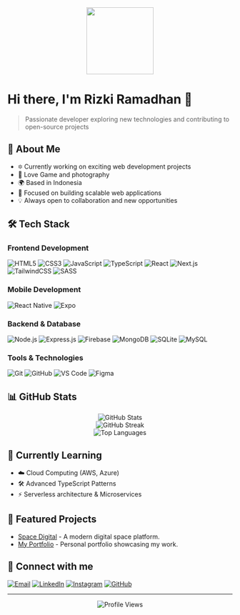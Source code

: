 <div align="center">
  <img height="150" src="https://drive.google.com/file/d/1CJNgrpcYm-eyYtezPBgeGwGDiAXesny7/view?usp=sharing"  />
</div>

# Hi there, I'm Rizki Ramadhan 👋

> Passionate developer exploring new technologies and contributing to open-source projects

## 💫 About Me
- 🔯 Currently working on exciting web development projects
- 📸 Love Game and photography
- 🌍 Based in Indonesia
- 🎯 Focused on building scalable web applications
- 💡 Always open to collaboration and new opportunities

## 🛠 Tech Stack

### Frontend Development
![HTML5](https://img.shields.io/badge/HTML5-E34F26?style=for-the-badge&logo=html5&logoColor=white)
![CSS3](https://img.shields.io/badge/CSS3-1572B6?style=for-the-badge&logo=css3&logoColor=white)
![JavaScript](https://img.shields.io/badge/JavaScript-F7DF1E?style=for-the-badge&logo=javascript&logoColor=black)
![TypeScript](https://img.shields.io/badge/TypeScript-007ACC?style=for-the-badge&logo=typescript&logoColor=white)
![React](https://img.shields.io/badge/React-20232A?style=for-the-badge&logo=react&logoColor=61DAFB)
![Next.js](https://img.shields.io/badge/Next.js-000000?style=for-the-badge&logo=next.js&logoColor=white)
![TailwindCSS](https://img.shields.io/badge/TailwindCSS-06B6D4?style=for-the-badge&logo=tailwindcss&logoColor=white)
![SASS](https://img.shields.io/badge/SASS-CC6699?style=for-the-badge&logo=sass&logoColor=white)

### Mobile Development
![React Native](https://img.shields.io/badge/React%20Native-61DAFB?style=for-the-badge&logo=react&logoColor=black)
![Expo](https://img.shields.io/badge/Expo-000020?style=for-the-badge&logo=expo&logoColor=white)

### Backend & Database
![Node.js](https://img.shields.io/badge/Node.js-43853D?style=for-the-badge&logo=node.js&logoColor=white)
![Express.js](https://img.shields.io/badge/Express.js-000000?style=for-the-badge&logo=express&logoColor=white)
![Firebase](https://img.shields.io/badge/Firebase-FFCA28?style=for-the-badge&logo=firebase&logoColor=black)
![MongoDB](https://img.shields.io/badge/MongoDB-4EA94B?style=for-the-badge&logo=mongodb&logoColor=white)
![SQLite](https://img.shields.io/badge/SQLite-07405E?style=for-the-badge&logo=sqlite&logoColor=white)
![MySQL](https://img.shields.io/badge/MySQL-4479A1?style=for-the-badge&logo=mysql&logoColor=white)

### Tools & Technologies
![Git](https://img.shields.io/badge/Git-F05032?style=for-the-badge&logo=git&logoColor=white)
![GitHub](https://img.shields.io/badge/GitHub-181717?style=for-the-badge&logo=github&logoColor=white)
![VS Code](https://img.shields.io/badge/VS_Code-007ACC?style=for-the-badge&logo=visual-studio-code&logoColor=white)
![Figma](https://img.shields.io/badge/Figma-F24E1E?style=for-the-badge&logo=figma&logoColor=white)

## 📊 GitHub Stats
<p align="center">
  <img src="https://github-readme-stats.vercel.app/api?username=Rineta2&show_icons=true&theme=radical" alt="GitHub Stats"/>
  <br/>
  <img src="https://github-readme-streak-stats.herokuapp.com/?user=Rineta2&theme=radical&hide_border=false" alt="GitHub Streak"/>
  <br/>
  <img src="https://github-readme-stats.vercel.app/api/top-langs/?username=Rineta2&theme=radical&hide_border=false&include_all_commits=true&count_private=true&layout=compact" alt="Top Languages"/>
</p>

## 🌱 Currently Learning
- ☁️ Cloud Computing (AWS, Azure)
- 🛠 Advanced TypeScript Patterns
- ⚡ Serverless architecture & Microservices

## 🚀 Featured Projects
- [Space Digital](https://github.com/Rineta2/space-digitalia) - A modern digital space platform.
- [My Portfolio](https://github.com/Rineta2/my-portofolio) - Personal portfolio showcasing my work.

## 🤝 Connect with me
[![Email](https://img.shields.io/badge/Email-D14836?style=for-the-badge&logo=gmail&logoColor=white)](mailto:rr8027896@gmail.com)
[![LinkedIn](https://img.shields.io/badge/LinkedIn-0077B5?style=for-the-badge&logo=linkedin&logoColor=white)](https://www.linkedin.com/in/rizki-ramadhan12/)
[![Instagram](https://img.shields.io/badge/Instagram-E4405F?style=for-the-badge&logo=instagram&logoColor=white)](https://www.instagram.com/rzkir.20/)
[![GitHub](https://img.shields.io/badge/GitHub-181717?style=for-the-badge&logo=github&logoColor=white)](https://github.com/Rineta2)

---
<div align="center">
  <img src="https://visitcount.itsvg.in/api?id=Rineta2&icon=0&color=0" alt="Profile Views"/>
</div>
